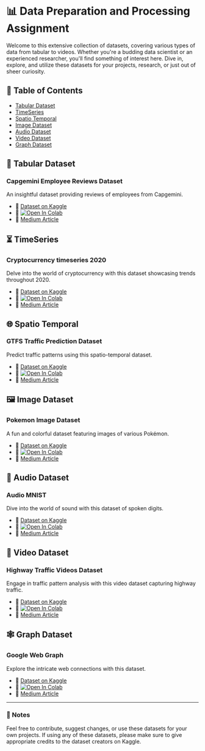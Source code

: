 # 📊 Data Preparation and Processing Assignment 

Welcome to this extensive collection of datasets, covering various types of data from tabular to videos. Whether you're a budding data scientist or an experienced researcher, you'll find something of interest here. Dive in, explore, and utilize these datasets for your projects, research, or just out of sheer curiosity.

## 📌 Table of Contents

- [Tabular Dataset](#tabular-dataset)
- [TimeSeries](#timeseries)
- [Spatio Temporal](#spatio-temporal)
- [Image Dataset](#image-dataset)
- [Audio Dataset](#audio-dataset)
- [Video Dataset](#video-dataset)
- [Graph Dataset](#graph-dataset)

## 📜 Tabular Dataset

### **Capgemini Employee Reviews Dataset**
An insightful dataset providing reviews of employees from Capgemini.
- 📂 [Dataset on Kaggle](https://www.kaggle.com/datasets/manishkr1754/capgemini-employee-reviews-dataset/)
- 📔 <a target="_blank" href="https://colab.research.google.com/github/chaitanyagawande/Assignment-5/blob/main/Tabular%20Dataset/Tabular_Dataset.ipynb"><img src="https://colab.research.google.com/assets/colab-badge.svg" alt="Open In Colab"/></a>
- 📰 [Medium Article](https://medium.com/@cgawande12/exploratory-data-analysis-and-modeling-on-capgemini-employee-reviews-dataset-76db4702331a)

## ⏳ TimeSeries

### **Cryptocurrency timeseries 2020**
Delve into the world of cryptocurrency with this dataset showcasing trends throughout 2020.
- 📂 [Dataset on Kaggle](https://www.kaggle.com/datasets/roopahegde/cryptocurrency-timeseries-2020/data)
- 📔 <a target="_blank" href="https://colab.research.google.com/github/chaitanyagawande/Assignment-5/blob/main/Timeseries/Time_Series_Assignment.ipynb"><img src="https://colab.research.google.com/assets/colab-badge.svg" alt="Open In Colab"/></a>
- 📰 [Medium Article](https://medium.com/@cgawande12/time-series-analysis-and-prediction-of-cryptocurrency-prices-a-step-by-step-guide-9e87d219eb16)

## 🌐 Spatio Temporal

### **GTFS Traffic Prediction Dataset**
Predict traffic patterns using this spatio-temporal dataset.
- 📂 [Dataset on Kaggle](https://www.kaggle.com/datasets/charvibannur/gtfs-traffic-prediction-dataset) 
- 📔 <a target="_blank" href="https://colab.research.google.com/github/chaitanyagawande/Assignment-5/blob/main/Spatio%20Temporal/Spatio_Temporal.ipynb"><img src="https://colab.research.google.com/assets/colab-badge.svg" alt="Open In Colab"/></a>
- 📰 [Medium Article](https://medium.com/@cgawande12/mastering-data-analysis-and-modeling-a-step-by-step-guide-with-spatio-temporal-data-fda1c9912843)

## 🖼️ Image Dataset

### **Pokemon Image Dataset**
A fun and colorful dataset featuring images of various Pokémon.
- 📂 [Dataset on Kaggle](https://www.kaggle.com/datasets/vishalsubbiah/pokemon-images-and-types)
- 📔 <a target="_blank" href="https://colab.research.google.com/github/chaitanyagawande/Assignment-5/blob/main/Images/Images.ipynb"><img src="https://colab.research.google.com/assets/colab-badge.svg" alt="Open In Colab"/></a>
- 📰 [Medium Article](https://medium.com/@cgawande12/a-comprehensive-eda-and-image-classification-with-the-pok%C3%A9mon-image-dataset-82a370486445)

## 🎵 Audio Dataset

### **Audio MNIST**
Dive into the world of sound with this dataset of spoken digits.
- 📂 [Dataset on Kaggle](https://www.kaggle.com/datasets/alanchn31/free-spoken-digits)
- 📔 <a target="_blank" href="https://colab.research.google.com/github/chaitanyagawande/Assignment-5/blob/main/Audio/Audio.ipynb"><img src="https://colab.research.google.com/assets/colab-badge.svg" alt="Open In Colab"/></a>
- 📰 [Medium Article](https://medium.com/@cgawande12/audio-classification-with-the-audio-mnist-dataset-0ad95c3fb713)
  
## 🎥 Video Dataset

### **Highway Traffic Videos Dataset**
Engage in traffic pattern analysis with this video dataset capturing highway traffic.
- 📂 [Dataset on Kaggle](https://www.kaggle.com/datasets/aryashah2k/highway-traffic-videos-dataset)
- 📔 <a target="_blank" href="https://colab.research.google.com/github/chaitanyagawande/Assignment-5/blob/main/Video/Videos.ipynb"><img src="https://colab.research.google.com/assets/colab-badge.svg" alt="Open In Colab"/></a>
- 📰 [Medium Article](https://medium.com/@cgawande12/highway-traffic-videos-dataset-analysis-a-comprehensive-guide-ca42c92cbc9b)

## 🕸️ Graph Dataset

### **Google Web Graph**
Explore the intricate web connections with this dataset.
- 📂 [Dataset on Kaggle](https://www.kaggle.com/datasets/pappukrjha/google-web-graph)
- 📔 <a target="_blank" href="https://colab.research.google.com/github/chaitanyagawande/Assignment-5/blob/main/Graph/Graph.ipynb"><img src="https://colab.research.google.com/assets/colab-badge.svg" alt="Open In Colab"/></a>
- 📰 [Medium Article](https://medium.com/@cgawande12/unraveling-the-web-a-deep-dive-into-the-google-web-graph-dataset-43604786ac31)

---

### 📝 Notes

Feel free to contribute, suggest changes, or use these datasets for your own projects. If using any of these datasets, please make sure to give appropriate credits to the dataset creators on Kaggle.
